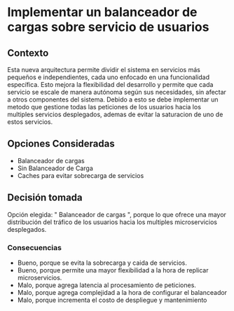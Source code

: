 # Implementar un balanceador de cargas sobre servicio de usuarios

## Contexto

Esta nueva arquitectura permite dividir el sistema en servicios más pequeños e independientes, cada uno enfocado en una funcionalidad específica. Esto mejora la flexibilidad del desarrollo y permite que cada servicio se escale de manera autónoma según sus necesidades, sin afectar a otros componentes del sistema. Debido a esto se debe implementar un metodo que gestione todas las peticiones de los usuarios hacia los multiples servicios desplegados, ademas de evitar la saturacion de uno de estos servicios.

## Opciones Consideradas

* Balanceador de cargas
* Sin Balanceador de Carga
* Caches para evitar sobrecarga de servicios


## Decisión tomada

Opción elegida: " Balanceador de cargas ", porque lo que ofrece una mayor distribución del tráfico de los usuarios hacia los multiples microservicios desplegados.

### Consecuencias

* Bueno, porque se evita la sobrecarga y caida de servicios.
* Bueno, porque permite una mayor flexibilidad a la hora de replicar microservicios.
* Malo, porque agrega latencia al procesamiento de peticiones.
* Malo, porque agrega complejidad a la hora de configurar el balanceador
* Malo, porque incrementa el costo de despliegue y mantenimiento
